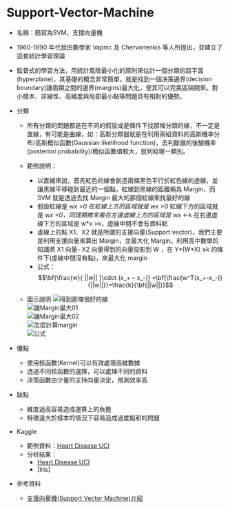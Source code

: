 # Support-Vector-Machine

* 名稱：簡寫為SVM，支撐向量機
* 1960-1990 年代就由數學家 Vapnic 及 Chervonenkis 等人所提出，並建立了這套統計學習理論
* 監督式的學習方法，用統計風險最小化的原則來估計一個分類的超平面(hyperplane)，其基礎的概念非常簡單，就是找到一個決策邊界(decision boundary)讓兩類之間的邊界(margins)最大化，使其可以完美區隔開來。對小樣本、非線性、高維度與局部最小點等問題具有相對的優勢。
* 分類
  * 所有分類的問題都是在不同的假設或是條件下找那條分類的線，不一定是直線，有可能是曲線，如：高斯分類器就是在利用兩組資料的高斯機率分布/高斯概似函數(Gaussian likelihood function)，去判斷誰的後驗機率(posteriori probability)/概似函數值較大，就判給哪一類別。
  * 範例說明：
    * 以直線來說，首先紅色的線會創造兩條黑色平行於紅色線的虛線，並讓黑線平移碰到最近的一個點，紅線到黑線的距離稱為 Margin，而 SVM 就是透過去找 Margin 最大的那個紅線來找最好的線
    * 假設紅線是 w*x =0 在紅線上方的區域就是 w*x >0 紅線下方的區域就是 w*x <0，同理類推來看在左邊虛線上方的區域是 w*x <-k 在右邊虛線下方的區域是 w*x >k，虛線中間不會有資料點
    * 虛線上的點 X1、X2 就是所謂的支援向量(Support vector)，我們主要是利用支援向量來算出 Margin，並最大化 Margin。利用高中數學的知識將 X1 向量- X2 向量得到的向量投影到 W ，在 Y*(W*X) ≥k 的條件下(虛線中間沒有點)，來最大化 margin
    * 公式：$$\bf{\frac{w}{ ||w|| }\cdot (x_+ – x_-)} =\bf{\frac{w^T(x_+-x_-)}{||w||}}=\frac{k}{\bf{||w||}}$$

  * 圖示說明
      ![得到那條很好的線](https://github.com/sueshow/Support-Vector-Machine/blob/main/picture/SVM_01.png)
      <br>
      ![讓Margin最大01](https://github.com/sueshow/Support-Vector-Machine/blob/main/picture/SVM_02.png)
      <br>
      ![讓Margin最大02](https://github.com/sueshow/Support-Vector-Machine/blob/main/picture/SVM_03.png)
      <br>
      ![怎麼計算margin](https://github.com/sueshow/Support-Vector-Machine/blob/main/picture/SVM_04.png)
      <br>
      ![公式](https://github.com/sueshow/Support-Vector-Machine/blob/main/picture/SVM_05.png)


* 優點
  * 使用核函數(Kernel)可以有效處理高維數據
  * 透過不同核函數的選擇，可以處理不同的資料
  * 決策函數由少量的支持向量決定，預測效率高
* 缺點
  * 維度過高容易造成運算上的負擔
  * 特徵遠大於樣本的情況下容易造成過度擬和的問題
* Kaggle
  * 範例資料：[Heart Disease UCI](https://www.kaggle.com/c/heart-disease-uci/data)
  * 分析結果：
    * [Heart Disease UCI](https://github.com/sueshow/Comp_Kaggle/blob/main/%E7%9B%A3%E7%9D%A3_SVM_%E5%AE%8C%E6%95%B4%E7%89%88_Kaggle_Heart_Disease_UCI.ipynb)
    * [Iris]
* 參考資料
  * [支援向量機(Support Vector Machine)介紹](https://medium.com/jameslearningnote/%E8%B3%87%E6%96%99%E5%88%86%E6%9E%90-%E6%A9%9F%E5%99%A8%E5%AD%B8%E7%BF%92-%E7%AC%AC3-4%E8%AC%9B-%E6%94%AF%E6%8F%B4%E5%90%91%E9%87%8F%E6%A9%9F-support-vector-machine-%E4%BB%8B%E7%B4%B9-9c6c6925856b) 
